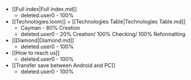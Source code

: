 - [[Full index|Full index.md]] 
	- deleted.user0 - 100%
- [[Technologies.loom]] + [[Technologies Table|Technologies Table.md]]
	- Cayman - 80% Creation
	- deleted.user0 - 20% Creation/ 100% Checking/ 100% Reformatting
- [[Diamond|Diamond.md]]
	- deleted.user0 - 100%
- [[How to reach us]]
	- deleted.user0 - 100%
- [[Transfer save between Android and PC]]
	- deleted.user0 - 100%